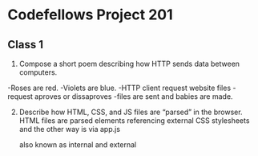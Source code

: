 
# Codefellows Project 201

 ## Class 1


1. Compose a short poem describing how HTTP sends data between computers.

-Roses are red.
-Violets are blue.
-HTTP client request website files
-request aproves or dissaproves
-files are sent and babies are made.

2. Describe how HTML, CSS, and JS files are “parsed” in the browser. 
HTML files are parsed <link> elements referencing external CSS stylesheets and <script> , in easy terms, its a tree of order. 

3. How can you find images to add to a Website?
google

4. How do you create a String vs a Number in JavaScript?
quotes, not quotes

5. What is a Variable and why are they important in JavaScript?
a variable is anything that can vary. variable stores the data value that can be changed later on. Use the reserved keyword var to declare a variable in JavaScript

1. What is an HTML attribute?
An HTML attribute is something that adds an extra function to an element in HTML....
"An HTML attribute is a piece of markup language used to adjust the behavior or display of an HTML element. For example, attributes can be used to change the color, size, or functionality of HTML elements.

"<tag_name attribute_name="value">Content</tag_name>
An attribute includes the attribute name followed by an equals sign (=) and a value wrapped in quotes. Note that values are often declared by using a value name and value. For example, the style attribute can be used to change the font-size value name to the value of 40px:

<tag_name style="font-size:40px">This text content will be sized to 40 pixels by the web browser.</tag_name>" - 

2. Describe the Anatomy of an HTMl element.
Anatomy of an HTML element  Paragraph element including opening tag, content reading 'my cat is very grumpy', and a closing tag
The main parts of our element are as follows:

*The opening tag: This consists of the name of the element (in this case, p), wrapped in opening and closing angle brackets. This states where the element begins or starts to take effect — in this case where the paragraph begins.
*The closing tag: This is the same as the opening tag, except that it includes a forward slash before the element name. This states where the element ends — in this case where the paragraph ends. Failing to add a closing tag is one of the standard beginner errors and can lead to strange results.
*The content: This is the content of the element, which in this case, is just text.
*The element: The opening tag, the closing tag, and the content together comprise the element.
Elements can also have attributes that look like the following:

3. What is the Difference between <article> and <section> element tags?

"Article tag

The article tag is used for wrapping an autonomous content on a page. A content is autonomous if it can be removed from the page and put on some another page.

Section tag

The section tag is similar to the div tag, but it is more meaningful since it wraps logical groups of related content (e.g. a chapter of an article)" - [Source] (https://stackoverflow.com/questions/33910294/what-is-the-difference-between-article-and-section-in-html5#:~:text=The%20article%20tag%20is%20used,put%20on%20some%20another%20page.&text=The%20section%20tag%20is%20similar,a%20chapter%20of%20an%20article)

4. What Elements does a “typical” website include?

* Website Elements
- Links.
- Paragraphs.
-Headings.
-Numbered and bulleted lists.
-Tables.
-Regions.
-Images.
-Form controls including radio buttons, edit fields, check boxes, combo boxes, list boxes, and buttons.

5. How does metadata influence Search Engine Optimization?


6. How is the <meta> HTML tag used when specifying metadata?


Miscellaneous



What is the first step to designing a Website?

What is the most important question to answer when designing a Website?
whats the purpose and what do you need i to do

Why should you use an <h1> element over a <span> element to display a top level heading?
What are the benefits of using semantic tags in our HTML? easier to find

_ What is JavaScript _

1. Describe 2 things that require JavaScript in the Browser?
prompts and alerts

2. How can you add JavaScript to an HTML document?
a few different ways....
this is one way <script language = "javascript>
alert("alert")
</script>
 the other way is via app.js

 also known as internal and external
